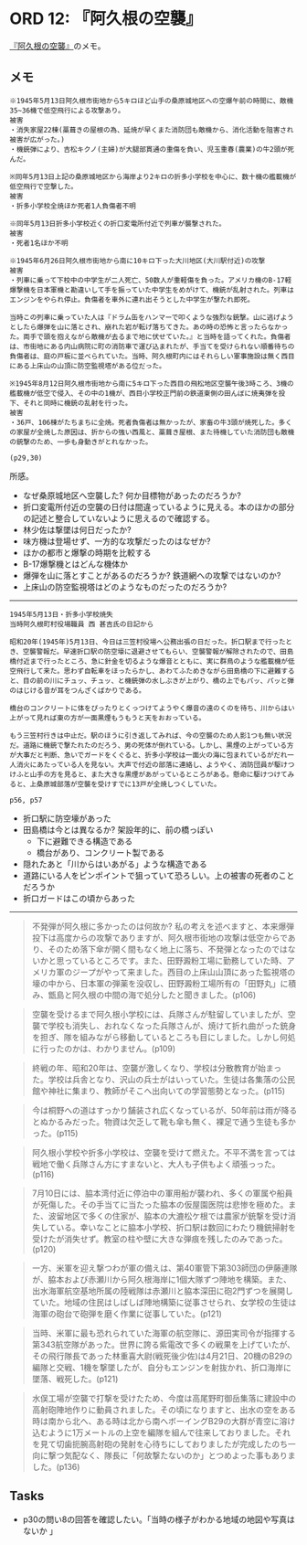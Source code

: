 # ORD 12: 『阿久根の空襲』

[『阿久根の空襲』](https://ci.nii.ac.jp/ncid/BA59254477.amp)のメモ。

## メモ

```
※1945年5月13日阿久根市街地から5キロほど山手の桑原城地区への空爆午前の時間に、敵機35~36機で低空飛行による攻撃あり。
被害
・消失家屋22棟(藁葺きの屋根の為、延焼が早くまた消防団も敵機から、消化活動を阻害され被害が広がった。)
・機銃弾により、吉松キクノ(主婦)が大腿部貫通の重傷を負い、児玉重春(農業)の牛2頭が死んだ。

※同年5月13日上記の桑原城地区から海岸より2キロの折多小学校を中心に、数十機の艦載機が低空飛行で空撃した。
被害
・折多小学校全焼ほか死者1人負傷者不明

※同年5月13日折多小学校近くの折口変電所付近で列車が襲撃された。
被害
・死者1名ほか不明

※1945年6月26日阿久根市街地から南に10キロ下った大川地区(大川駅付近)の攻撃
被害
・列車に乗って下校中の中学生が二人死亡、50数人が重軽傷を負った。アメリカ機のB-17軽爆撃機を日本軍機と勘違いして手を振っていた中学生をめがけて、機銃が乱射された。列車はエンジンをやられ停止。負傷者を車外に連れ出そうとした中学生が撃たれ即死。

当時この列車に乗っていた人は『ドラム缶をハンマーで叩くような強烈な銃撃。山に逃げようとしたら爆弾を山に落とされ、崩れた岩が転げ落ちてきた。あの時の恐怖と言ったらなかった。両手で頭を抱えながら敵機が去るまで地に伏せていた。』と当時を語ってくれた。負傷者は、市街地にある内山病院に町の消防車で運び込まれたが、手当てを受けられない順番待ちの負傷者は、庭の戸板に並べられていた。当時、阿久根町内にはそれらしい軍事施設は無く西目にある上床山の山頂に防空監視塔がある位だった。

※1945年8月12日阿久根市街地から南に5キロ下った西目の飛松地区空襲午後3時ころ、3機の艦載機が低空で侵入、その中の1機が、西目小学校正門前の鉄道東側の田んぼに焼夷弾を投下、それと同時に機銃の乱射を行った。
被害
・36戸、106棟がたちまちに全焼。死者負傷者は無かったが、家畜の牛3頭が焼死した。多くの家屋が全焼した原因は、折からの強い西風と、藁葺き屋根、また待機していた消防団も敵機の銃撃のため、一歩も身動きがとれなかった。

(p29,30)
```

所感。

- なぜ桑原城地区へ空襲した? 何か目標物があったのだろうか?
- 折口変電所付近の空襲の日付は間違っているように見える。本のほかの部分の記述と整合していないように思えるので確認する。
- 林少佐は撃墜は何日だったか?
- 味方機は登場せず、一方的な攻撃だったのはなぜか?
- ほかの都市と爆撃の時期を比較する
- B-17爆撃機とはどんな機体か
- 爆弾を山に落とすことがあるのだろうか? 鉄道網への攻撃ではないのか?
- 上床山の防空監視塔はどのようなものだったのだろうか?

----

```
1945年5月13日・折多小学校焼失
当時阿久根町村役場職員 西 甚吉氏の日記から

昭和20年(1945年)5月13日、今日は三笠村役場へ公務出張の日だった。折口駅まで行ったとき、空襲警報だ。早速折口駅の防空壕に退避させてもらい、空襲警報が解除されたので、田島橋付近まで行ったところ、急に針金を切るような爆音とともに、実に群鳥のような艦載機が低空飛行して来た。思わず自転車をほったらかし、あわてふためきながら田島橋の下に避難すると、目の前の川にチュッ、チュッ、と機銃弾の水しぶきが上がり、橋の上でもパッ、パッと弾のはじける音が耳をつんざくばかりである。

橋台のコンクリートに体をぴったりとくっつけてようやく爆音の遠のくのを待ち、川からはい上がって見れば東の方が一面黒煙もうもうと天をおおっている。

もう三笠村行きは中止だ。駅のほうに引き返してみれば、今の空襲のため人影1つも無い状況だ。道路に機銃で撃たれたのだろう、男の死体が倒れている。しかし、黒煙の上がっている方が大事だと判断、急いでガードをくぐると、折多小学校は一面火の海に包まれているがだれ一人消火にあたっている人を見ない。大声で付近の部落に連絡し、ようやく、消防団員が駆けつけふと山手の方を見ると、また大きな黒煙があがっているところがある。懸命に駆けつけてみると、上桑原城部落が空襲を受けすでに13戸が全焼しつくしていた。

p56, p57
```

- 折口駅に防空壕があった
- 田島橋は今とは異なるか? 架設年的に、前の橋っぽい
  - 下に避難できる構造である
  - 橋台があり、コンクリート製である
- 隠れたあと「川からはいあがる」ような構造である
- 道路にいる人をピンポイントで狙っていて恐ろしい。上の被害の死者のことだろうか
- 折口ガードはこの頃からあった

----

>不発弾が阿久根に多かったのは何故か? 私の考えを述べますと、本来爆弾投下は高度からの攻撃でありますが、阿久根市街地の攻撃は低空からであり、そのため落下傘が開く間もなく地上に落ち、不発弾となったのではないかと思っているところです。また、田野澱粉工場に勤務していた時、アメリカ軍のジープがやって来ました。西目の上床山山頂にあった監視塔の壕の中から、日本軍の弾薬を没収し、田野澱粉工場所有の「田野丸」に積み、甑島と阿久根の中間の海で処分したと聞きました。(p106)

>空襲を受けるまで阿久根小学校には、兵隊さんが駐留していましたが、空襲で学校も消失し、おれなくなった兵隊さんが、焼けて折れ曲がった銃身を担ぎ、隊を組みながら移動しているところも目にしました。しかし何処に行ったのかは、わかりません。(p109)

>終戦の年、昭和20年は、空襲が激しくなり、学校は分散教育が始まった。学校は兵舎となり、沢山の兵士がはいっていた。生徒は各集落の公民館や神社に集まり、教師がそこへ出向いての学習態勢となった。(p115)

>今は桐野への道はすっかり舗装され広くなっているが、50年前は雨が降るとぬかるみだった。物資は欠乏して靴も傘も無く、裸足で通う生徒も多かった。(p115)

>阿久根小学校や折多小学校は、空襲を受けて燃えた。不平不満を言っては戦地で働く兵隊さん方にすまないと、大人も子供もよく頑張っった。(p116)

>7月10日には、脇本湾付近に停泊中の軍用船が襲われ、多くの軍属や船員が死傷した。その手当てに当たった脇本の仮屋園医院は悲惨を極めた。また、波留地区で多くの住家が、脇本の大漉松ケ根では農家が銃撃を受け消失している。幸いなことに脇本小学校、折口駅は数回にわたり機銃掃射を受けたが消失せず。教室の柱や壁に大きな弾痕を残したのみであった。(p120)

>一方、米軍を迎え撃つわが軍の備えは、第40軍管下第303師団の伊藤連隊が、脇本および赤瀬川から阿久根海岸に1個大隊ずつ陣地を構築。また、出水海軍航空基地所属の陸戦隊は赤瀬川と脇本深田に砲2門ずつを展開していた。地域の住民はしばしば陣地構築に従事させられ、女学校の生徒は海軍の砲台で砲弾を磨く作業に従事していた。(p121)

>当時、米軍に最も恐れられていた海軍の航空隊に、源田実司令が指揮する第343航空隊があった。世界に誇る紫電改で多くの戦果を上げていたが、その飛行隊長であった林重喜大尉(戦死後少佐)は4月21日、20機のB29の編隊と交戦、1機を撃墜したが、自分もエンジンを射抜かれ、折口海岸に墜落、戦死した。(p121)

>水俣工場が空襲で打撃を受けたため、今度は高尾野町御岳集落に建設中の高射砲陣地作りに動員されました。その頃になりますと、出水の空をある時は南から北へ、ある時は北から南へボーイングB29の大群が青空に溶け込むように1万メートルの上空を編隊を組んで往来しておりました。それを見て切歯扼腕高射砲の発射を心待ちにしておりましたが完成したのち一向に撃つ気配なく、隊長に「何故撃たないのか」とつめよった事もありました。(p136)

## Tasks

- p30の問い8の回答を確認したい。「当時の様子がわかる地域の地図や写真はないか 」
